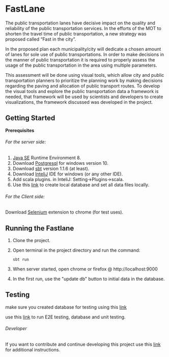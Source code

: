 # FastLane

The public transportation lanes have decisive impact on the quality and reliability of the public transportation services. In the efforts of the MOT to shorten the travel time of public transportation, a new strategy was proposed called “Fast in the city”.

In the proposed plan each municipality/city will dedicate a chosen amount of lanes for sole use of public transportations.
In order to make decisions in the manner of public transportation it is required to properly assess the usage of the public transportation in the area using multiple parameters.

This assessment will be done using visual tools, which allow city and public transportation planners to prioritize the planning work by making decisions regarding the paving and allocation of public transport routes.
To develop the visual tools and explore the public transportation data a framework is needed, that framework will be used by scientists and developers to create visualizations, the framework discussed was developed in the project.



## Getting Started

**Prerequisites**

###### For the server side:
1. [Java SE](http://www.oracle.com/technetwork/java/javase/downloads/index.html) Runtime Environment 8.
2. Download [Postgresql](https://www.postgresql.org/download/windows/) for windows version 10.
3. Download [sbt]( https://www.scala-sbt.org/download.html) version 1.1.6 (at least).
4. Download [InteliJ]( https://www.jetbrains.com/idea/download/#section=windows) IDE for windows (or any other IDE).
5. Add scala plugins. in InteliJ: Setting->Plugins->scala.
6. Use this [link](https://docs.google.com/document/d/1LxIxe7lPR3rUdYqwPwxIuVzXn6O_SIxkgjjq9KPquQs/edit#) to create local database and set all data files locally. 

###### For the Client side:
Download [Selenium](https://chrome.google.com/webstore/detail/selenium-ide/mooikfkahbdckldjjndioackbalphokd?hl=en) extension to chrome (for test uses).

## Running the Fastlane 

1. Clone the project.
2. Open terminal in the project directory and run the command:

    `sbt run`
 
3. When server started, open chrome or firefox @ http://localhost:9000
4. In the first run, use the "update db" button to initial data in the database. 

## Testing

make sure you created database for testing using this [link](https://docs.google.com/document/d/1LxIxe7lPR3rUdYqwPwxIuVzXn6O_SIxkgjjq9KPquQs/edit)

use this [link](https://docs.google.com/document/d/1i9PuP6IPbM7SjClE43RJl3bM79P2j55hoY1tYSJaHPY/edit) to run E2E testing, database and unit testing.

###### Developer
If you want to contribute and continue developing this project use this [link](https://docs.google.com/document/d/1SgVN07NYaXglP2BD7qzGTVCMvkpHeGWV/edit#) for additional instructions. 

